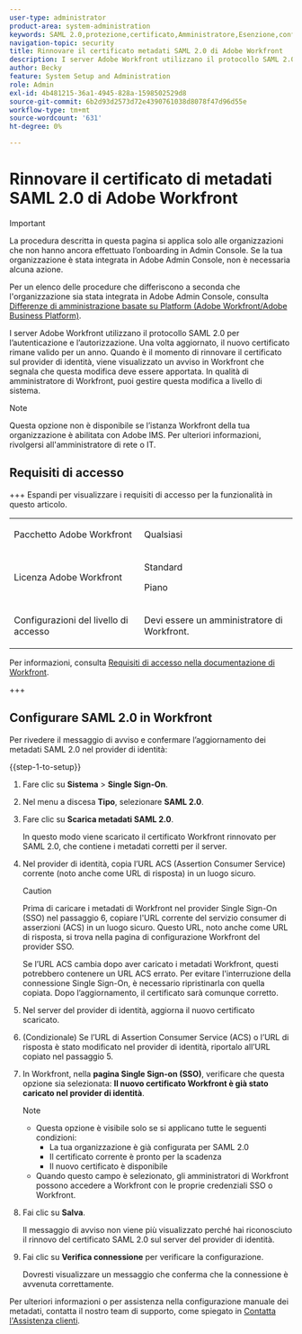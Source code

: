 ```yaml
---
user-type: administrator
product-area: system-administration
keywords: SAML 2.0,protezione,certificato,Amministratore,Esenzione,configura,metadati
navigation-topic: security
title: Rinnovare il certificato metadati SAML 2.0 di Adobe Workfront
description: I server Adobe Workfront utilizzano il protocollo SAML 2.0 per l’autenticazione e l’autorizzazione. Una volta aggiornato, il nuovo certificato rimane valido per un anno. Quando è il momento di rinnovare il certificato sul provider di identità, viene visualizzato un avviso in Workfront che segnala che questa modifica deve essere apportata. In qualità di amministratore di Workfront, puoi gestire questa modifica a livello di sistema.
author: Becky
feature: System Setup and Administration
role: Admin
exl-id: 4b481215-36a1-4945-828a-1598502529d8
source-git-commit: 6b2d93d2573d72e4390761038d8078f47d96d55e
workflow-type: tm+mt
source-wordcount: '631'
ht-degree: 0%

---
```


# Rinnovare il certificato di metadati SAML 2.0 di Adobe Workfront

>[!IMPORTANT]
>
>La procedura descritta in questa pagina si applica solo alle organizzazioni che non hanno ancora effettuato l’onboarding in Admin Console. Se la tua organizzazione è stata integrata in Adobe Admin Console, non è necessaria alcuna azione.
>
>Per un elenco delle procedure che differiscono a seconda che l&#39;organizzazione sia stata integrata in Adobe Admin Console, consulta [Differenze di amministrazione basate su Platform (Adobe Workfront/Adobe Business Platform)](../../../administration-and-setup/get-started-wf-administration/actions-in-admin-console.md).

I server Adobe Workfront utilizzano il protocollo SAML 2.0 per l’autenticazione e l’autorizzazione. Una volta aggiornato, il nuovo certificato rimane valido per un anno. Quando è il momento di rinnovare il certificato sul provider di identità, viene visualizzato un avviso in Workfront che segnala che questa modifica deve essere apportata. In qualità di amministratore di Workfront, puoi gestire questa modifica a livello di sistema.

<!--Use this Important note box in the last few weeks before each update.

You must take action to update the metadata in your identity provider with the information from the renewed certificate before the specified date. Mismatched certificates can keep your users from logging in to Workfront after November 22, 2022.
 
-->

>[!NOTE]
>
>Questa opzione non è disponibile se l’istanza Workfront della tua organizzazione è abilitata con Adobe IMS. Per ulteriori informazioni, rivolgersi all&#39;amministratore di rete o IT.

## Requisiti di accesso

+++ Espandi per visualizzare i requisiti di accesso per la funzionalità in questo articolo.

<table style="table-layout:auto"> 
 <col> 
 <col> 
 <tbody> 
  <tr> 
   <td role="rowheader">Pacchetto Adobe Workfront</td> 
   <td><p>Qualsiasi</p></td> 
  </tr> 
  <tr> 
   <td role="rowheader">Licenza Adobe Workfront</td> 
   <td><p>Standard</p><p>Piano</p></td> 
  </tr> 
  <tr> 
   <td role="rowheader">Configurazioni del livello di accesso</td> 
   <td> <p>Devi essere un amministratore di Workfront.</p> </p> </td> 
  </tr> 
 </tbody> 
</table>

Per informazioni, consulta [Requisiti di accesso nella documentazione di Workfront](/help/quicksilver/administration-and-setup/add-users/access-levels-and-object-permissions/access-level-requirements-in-documentation.md).

+++

## Configurare SAML 2.0 in Workfront

Per rivedere il messaggio di avviso e confermare l’aggiornamento dei metadati SAML 2.0 nel provider di identità:

{{step-1-to-setup}}

1. Fare clic su **Sistema** > **Single Sign-On**.

1. Nel menu a discesa **Tipo**, selezionare **SAML 2.0**.

1. Fare clic su **Scarica metadati SAML 2.0**.

   In questo modo viene scaricato il certificato Workfront rinnovato per SAML 2.0, che contiene i metadati corretti per il server.

1. Nel provider di identità, copia l’URL ACS (Assertion Consumer Service) corrente (noto anche come URL di risposta) in un luogo sicuro.

   >[!CAUTION]
   >
   >Prima di caricare i metadati di Workfront nel provider Single Sign-On (SSO) nel passaggio 6, copiare l&#39;URL corrente del servizio consumer di asserzioni (ACS) in un luogo sicuro. Questo URL, noto anche come URL di risposta, si trova nella pagina di configurazione Workfront del provider SSO.
   >
   >
   >Se l’URL ACS cambia dopo aver caricato i metadati Workfront, questi potrebbero contenere un URL ACS errato. Per evitare l&#39;interruzione della connessione Single Sign-On, è necessario ripristinarla con quella copiata. Dopo l’aggiornamento, il certificato sarà comunque corretto.

1. Nel server del provider di identità, aggiorna il nuovo certificato scaricato.
1. (Condizionale) Se l’URL di Assertion Consumer Service (ACS) o l’URL di risposta è stato modificato nel provider di identità, riportalo all’URL copiato nel passaggio 5.
1. In Workfront, nella **pagina Single Sign-on (SSO)**, verificare che questa opzione sia selezionata: **Il nuovo certificato Workfront è già stato caricato nel provider di identità**.

   >[!NOTE]
   >
   >* Questa opzione è visibile solo se si applicano tutte le seguenti condizioni:
   >   * La tua organizzazione è già configurata per SAML 2.0
   >   * Il certificato corrente è pronto per la scadenza
   >   * Il nuovo certificato è disponibile
   >* Quando questo campo è selezionato, gli amministratori di Workfront possono accedere a Workfront con le proprie credenziali SSO o Workfront.

1. Fai clic su **Salva**.

   Il messaggio di avviso non viene più visualizzato perché hai riconosciuto il rinnovo del certificato SAML 2.0 sul server del provider di identità.

1. Fai clic su **Verifica connessione** per verificare la configurazione.

   Dovresti visualizzare un messaggio che conferma che la connessione è avvenuta correttamente.

Per ulteriori informazioni o per assistenza nella configurazione manuale dei metadati, contatta il nostro team di supporto, come spiegato in [Contatta l&#39;Assistenza clienti](../../../workfront-basics/tips-tricks-and-troubleshooting/contact-customer-support.md).
